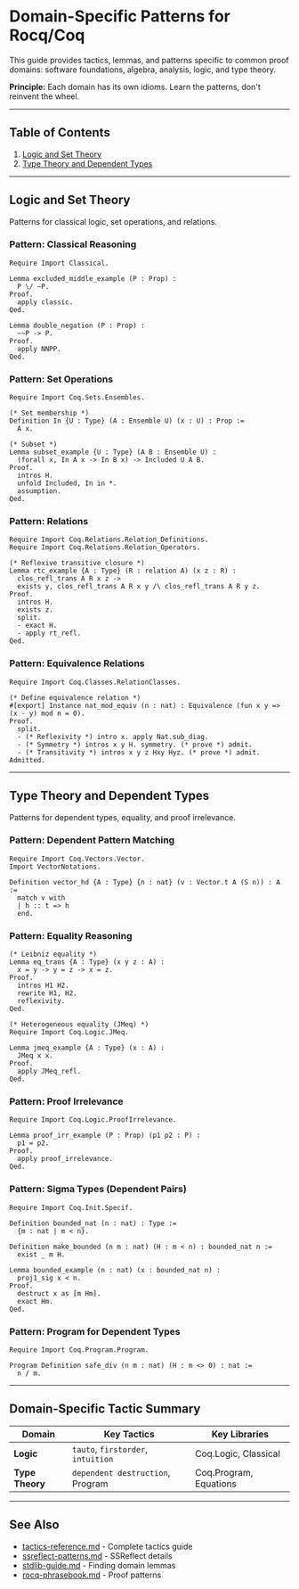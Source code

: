 # Domain-Specific Patterns for Rocq/Coq

This guide provides tactics, lemmas, and patterns specific to common proof domains: software foundations, algebra, analysis, logic, and type theory.

**Principle:** Each domain has its own idioms. Learn the patterns, don't reinvent the wheel.

---

## Table of Contents

1. [Logic and Set Theory](#logic-and-set-theory)
2. [Type Theory and Dependent Types](#type-theory-and-dependent-types)

---
## Logic and Set Theory

Patterns for classical logic, set operations, and relations.

### Pattern: Classical Reasoning

```coq
Require Import Classical.

Lemma excluded_middle_example (P : Prop) :
  P \/ ~P.
Proof.
  apply classic.
Qed.

Lemma double_negation (P : Prop) :
  ~~P -> P.
Proof.
  apply NNPP.
Qed.
```

### Pattern: Set Operations

```coq
Require Import Coq.Sets.Ensembles.

(* Set membership *)
Definition In {U : Type} (A : Ensemble U) (x : U) : Prop :=
  A x.

(* Subset *)
Lemma subset_example {U : Type} (A B : Ensemble U) :
  (forall x, In A x -> In B x) -> Included U A B.
Proof.
  intros H.
  unfold Included, In in *.
  assumption.
Qed.
```

### Pattern: Relations

```coq
Require Import Coq.Relations.Relation_Definitions.
Require Import Coq.Relations.Relation_Operators.

(* Reflexive transitive closure *)
Lemma rtc_example {A : Type} (R : relation A) (x z : R) :
  clos_refl_trans A R x z ->
  exists y, clos_refl_trans A R x y /\ clos_refl_trans A R y z.
Proof.
  intros H.
  exists z.
  split.
  - exact H.
  - apply rt_refl.
Qed.
```

### Pattern: Equivalence Relations

```coq
Require Import Coq.Classes.RelationClasses.

(* Define equivalence relation *)
#[export] Instance nat_mod_equiv (n : nat) : Equivalence (fun x y => (x - y) mod n = 0).
Proof.
  split.
  - (* Reflexivity *) intro x. apply Nat.sub_diag.
  - (* Symmetry *) intros x y H. symmetry. (* prove *) admit.
  - (* Transitivity *) intros x y z Hxy Hyz. (* prove *) admit.
Admitted.
```

---

## Type Theory and Dependent Types

Patterns for dependent types, equality, and proof irrelevance.

### Pattern: Dependent Pattern Matching

```coq
Require Import Coq.Vectors.Vector.
Import VectorNotations.

Definition vector_hd {A : Type} {n : nat} (v : Vector.t A (S n)) : A :=
  match v with
  | h :: t => h
  end.
```

### Pattern: Equality Reasoning

```coq
(* Leibniz equality *)
Lemma eq_trans {A : Type} (x y z : A) :
  x = y -> y = z -> x = z.
Proof.
  intros H1 H2.
  rewrite H1, H2.
  reflexivity.
Qed.

(* Heterogeneous equality (JMeq) *)
Require Import Coq.Logic.JMeq.

Lemma jmeq_example {A : Type} (x : A) :
  JMeq x x.
Proof.
  apply JMeq_refl.
Qed.
```

### Pattern: Proof Irrelevance

```coq
Require Import Coq.Logic.ProofIrrelevance.

Lemma proof_irr_example (P : Prop) (p1 p2 : P) :
  p1 = p2.
Proof.
  apply proof_irrelevance.
Qed.
```

### Pattern: Sigma Types (Dependent Pairs)

```coq
Require Import Coq.Init.Specif.

Definition bounded_nat (n : nat) : Type :=
  {m : nat | m < n}.

Definition make_bounded (n m : nat) (H : m < n) : bounded_nat n :=
  exist _ m H.

Lemma bounded_example (n : nat) (x : bounded_nat n) :
  proj1_sig x < n.
Proof.
  destruct x as [m Hm].
  exact Hm.
Qed.
```

### Pattern: Program for Dependent Types

```coq
Require Import Coq.Program.Program.

Program Definition safe_div (n m : nat) (H : m <> 0) : nat :=
  n / m.
```

---

## Domain-Specific Tactic Summary

| Domain | Key Tactics | Key Libraries |
|--------|-------------|---------------|
| **Logic** | `tauto`, `firstorder`, `intuition` | Coq.Logic, Classical |
| **Type Theory** | `dependent destruction`, Program | Coq.Program, Equations |

---

## See Also

- [tactics-reference.md](tactics-reference.md) - Complete tactics guide
- [ssreflect-patterns.md](ssreflect-patterns.md) - SSReflect details
- [stdlib-guide.md](stdlib-guide.md) - Finding domain lemmas
- [rocq-phrasebook.md](rocq-phrasebook.md) - Proof patterns
